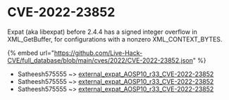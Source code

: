 # CVE-2022-23852

Expat (aka libexpat) before 2.4.4 has a signed integer overflow in XML_GetBuffer, for configurations with a nonzero XML_CONTEXT_BYTES.

{% embed url="https://github.com/Live-Hack-CVE/full_database/blob/main/cves/2022/CVE-2022-23852.json" %}


* Satheesh575555 ~> [external_expat_AOSP10_r33_CVE-2022-23852](https://www.alice-snow.ru/2022/database/cve-2022-23852/external_expat_aosp10_r33_cve-2022-23852-satheesh575555)
* Satheesh575555 ~> [external_expat_AOSP10_r33_CVE-2022-23852](https://www.alice-snow.ru/2022/database/cve-2022-23852/external_expat_aosp10_r33_cve-2022-23852-satheesh575555)
* Satheesh575555 ~> [external_expat_AOSP10_r33_CVE-2022-23852](https://www.alice-snow.ru/2022/database/cve-2022-23852/external_expat_aosp10_r33_cve-2022-23852-satheesh575555)